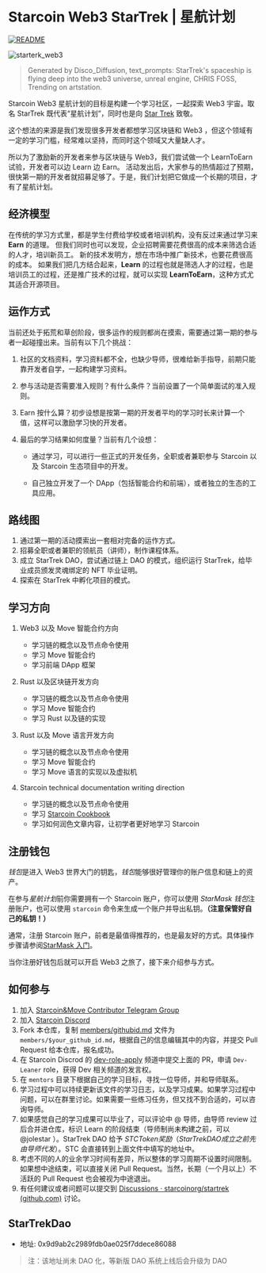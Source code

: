 # Starcoin Web3 StarTrek | 星航计划

[![README](https://img.shields.io/badge/README-English-brightgreen)](https://github.com/starcoinorg/startrek/blob/main/README.md)

![starterk_web3](https://raw.githubusercontent.com/starcoinorg/startrek/main/cover/starterk_web3.png)

>  Generated by Disco_Diffusion, text_prompts:  StarTrek's spaceship is flying deep into the web3 universe, unreal engine, CHRIS FOSS, Trending on artstation.

Starcoin Web3 星航计划的目标是构建一个学习社区，一起探索 Web3 宇宙。取名 StarTrek 既代表“星航计划”，同时也是向 [Star Trek](https://en.wikipedia.org/wiki/Star_Trek) 致敬。

这个想法的来源是我们发现很多开发者都想学习区块链和 Web3 ，但这个领域有一定的学习门槛，经常难以坚持，而同时这个领域又大量缺人才。

所以为了激励新的开发者来参与区块链与 Web3，我们尝试做一个 LearnToEarn 试验，开发者可以边 Learn 边 Earn。
活动发出后，大家参与的热情超过了预期，很快第一期的开发者就招募足够了。于是，我们计划把它做成一个长期的项目，才有了星航计划。

## 经济模型

在传统的学习方式里，都是学生付费给学校或者培训机构，没有反过来通过学习来 **Earn** 的道理。
但我们同时也可以发现，企业招聘需要花费很高的成本来筛选合适的人才，培训新员工。
新的技术发明方，想在市场中推广新技术，也要花费很高的成本。
如果我们把几方结合起来，**Learn** 的过程也就是筛选人才的过程，也是培训员工的过程，还是推广技术的过程，就可以实现 **LearnToEarn**，这种方式尤其适合开源项目。

## 运作方式

当前还处于拓荒和草创阶段，很多运作的规则都尚在摸索，需要通过第一期的参与者一起碰撞出来。当前有以下几个挑战：

1. 社区的文档资料，学习资料都不全，也缺少导师，很难给新手指导，前期只能靠开发者自学，一起构建学习资料。

2. 参与活动是否需要准入规则？有什么条件？当前设置了一个简单面试的准入规则。

3. Earn 按什么算？初步设想是按第一期的开发者平均的学习时长来计算一个值，这样可以激励学习快的开发者。

4. 最后的学习结果如何度量？当前有几个设想：

    * 通过学习，可以进行一些正式的开发任务，全职或者兼职参与 Starcoin 以及 Starcoin 生态项目中的开发。

    * 自己独立开发了一个 DApp（包括智能合约和前端），或者独立的生态的工具应用。

## 路线图

1. 通过第一期的活动摸索出一套相对完备的运作方式。
2. 招募全职或者兼职的领航员（讲师），制作课程体系。
3. 成立 StarTrek DAO，尝试通过链上 DAO 的模式，组织运行 StarTrek，给毕业成员颁发灵魂绑定的 NFT 毕业证明。
4. 探索在 StarTrek 中孵化项目的模式。

## 学习方向

1. Web3 以及 Move 智能合约方向

    * 学习链的概念以及节点命令使用
    * 学习 Move 智能合约
    * 学习前端 DApp 框架

2. Rust 以及区块链开发方向

    * 学习链的概念以及节点命令使用
    * 学习 Move 智能合约
    * 学习 Rust 以及链的实现

3. Rust 以及 Move 语言开发方向

    * 学习链的概念以及节点命令使用
    * 学习 Move 智能合约
    * 学习 Move 语言的实现以及虚拟机

4. Starcoin technical documentation writing direction

    * 学习链的概念以及节点命令使用
    * 学习 [Starcoin Cookbook](https://github.com/starcoinorg/starcoin-cookbook)
    * 学习如何润色文章内容，让初学者更好地学习 Starcoin

## 注册钱包

*钱包*是进入 Web3 世界大门的钥匙，*钱包*能够很好管理你的账户信息和链上的资产。

在参与*星航计划*前你需要拥有一个 Starcoin 账户，你可以使用 *StarMask 钱包*注册账户，也可以使用 `starcoin` 命令来生成一个账户并导出私钥。**（注意保管好自己的私钥！）**

通常，注册 Starcoin 账户，前者是最值得推荐的，也是最友好的方式。具体操作步骤请参阅[StarMask 入门](https://starcoinorg.github.io/starcoin-cookbook/zh/docs/getting-started/accounts/use-starmask)。

当你注册好钱包后就可以开启 Web3 之旅了，接下来介绍参与方式。

## 如何参与

1. 加入 [Starcoin&Move Contributor Telegram Group](https://t.me/starcoin_contributor) 
2. 加入 [Starcoin Discord](https://discord.gg/starcoin)
3. Fork 本仓库，复制 [members/githubid.md](./members/githubid.md) 文件为 `members/$your_github_id.md`，根据自己的信息编辑其中的内容，并提交 Pull Request 给本仓库，报名成功。
4. 在 Starcoin Discrod 的 [dev-role-apply](https://discord.com/channels/822159062475997194/980384341181993000) 频道中提交上面的 PR，申请 `Dev-Leaner` role，获得 Dev 相关频道的发言权。
5. 在 `mentors` 目录下根据自己的学习目标，寻找一位导师，并和导师联系。
6. 学习过程中可以持续更新该文件的学习日志，以及学习成果。如果学习过程中问题，可以在群里讨论。如果需要一些练习任务，但又找不到合适的，可以咨询导师。
6. 如果感觉自己的学习成果可以毕业了，可以评论中 @ 导师，由导师 review 过后合并进仓库，标识 Learn 的阶段结束（导师制尚未构建之前，可以 @jolestar ）。StarTrek DAO 给予 $STC Token 奖励（StarTrek DAO 成立之前先由导师代发）。$STC 会直接转到上面文件中填写的地址中。
7. 考虑不同的人的业余学习时间有差异，所以整体的学习周期不设置时间限制。如果想中途结束，可以直接关闭 Pull Request。当然，长期（一个月以上）不活跃的 Pull Request 也会被视为中途退出。
8. 有任何建议或者问题可以提交到 [Discussions · starcoinorg/startrek (github.com)](https://github.com/starcoinorg/startrek/discussions) 讨论。

## StarTrekDao

* 地址: 0x9d9ab2c2989fdb0ae025f7ddece86088

> 注：该地址尚未 DAO 化，等新版 DAO 系统上线后会升级为 DAO
